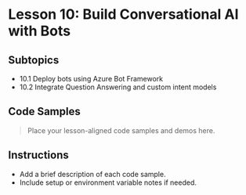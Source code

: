 # Lesson 10: Build Conversational AI with Bots

## Subtopics
- 10.1 Deploy bots using Azure Bot Framework
- 10.2 Integrate Question Answering and custom intent models

## Code Samples

> Place your lesson-aligned code samples and demos here.

## Instructions
- Add a brief description of each code sample.
- Include setup or environment variable notes if needed. 
